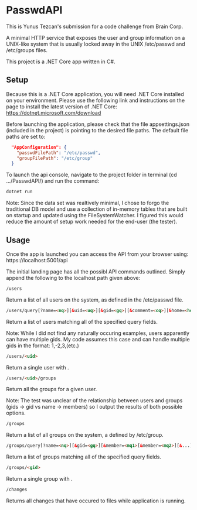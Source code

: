 # PasswdAPI
This is Yunus Tezcan's submission for a code challenge from Brain Corp.

A minimal HTTP service that exposes the user and group information on a UNIX-like system that is usually locked away in the UNIX /etc/passwd and /etc/groups files.

This project is a .NET Core app written in C#.

## Setup
Because this is a .NET Core application, you will need .NET Core installed on your environment. Please use the following link and instructions on the page to install the latest version of .NET Core: https://dotnet.microsoft.com/download

Before launching the application, please check that the file appsettings.json (included in the project) is pointing to the desired file paths. The default file paths are set to:
```JSON
  "AppConfiguration": {
    "passwdFilePath": "/etc/passwd",
    "groupFilePath": "/etc/group"
  }
```
To launch the api console, navigate to the project folder in terminal (cd .../PasswdAPI/) and run the command:
```bash
dotnet run
```
Note: Since the data set was realtively minimal, I chose to forgo the traditional DB model and use a collection of in-memory tables that are built on startup and updated using the FileSystemWatcher. I figured this would reduce the amount of setup work needed for the end-user (the tester).

## Usage
Once the app is launched you can access the API from your browser using: https://localhost:5001/api

The initial landing page has all the possibl API commands outlined. Simply append the following to the localhost path given above:
```HTML
/users
```
Return a list of all users on the system, as defined in the /etc/passwd file.
```HTML
/users/query[?name=<nq>][&uid=<uq>][&gid=<gq>][&comment=<cq>][&home=<hq>][&shell=<sq>]
```
Return a list of users matching all of the specified query fields.

Note: While I did not find any naturally occuring examples, users apparently can have multiple gids. My code assumes this case and can handle multiple gids in the format: 1,-2,3,(etc.)
```HTML
/users/<uid>
```
Return a single user with <uid>.
```HTML
/users/<uid>/groups
```
Return all the groups for a given user.

Note: The test was unclear of the relationship between users and groups (gids -> gid vs name -> members) so I output the results of both possible options.
```HTML
/groups
```
Return a list of all groups on the system, a defined by /etc/group.
```HTML
/groups/query[?name=<nq>][&gid=<gq>][&member=<mq1>[&member=<mq2>][&...]
```
Return a list of groups matching all of the specified query fields.
```HTML
/groups/<gid>
```
Return a single group with <gid>.
```HTML
/changes
```
Returns all changes that have occured to files while application is running.
